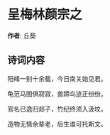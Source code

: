 # 呈梅林颜宗之

**作者**: 丘葵

## 诗词内容

阳峰一别十余载，今日南关始见君。

龟范马图俱寂寂，兽蹄鸟迹正纷纷。

官名已逸归郯子，竹纪终须入汲坟。

造物无情余辈老，后生谁可托斯文。

